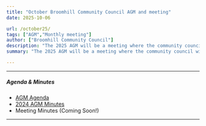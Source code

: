 ```yaml
---
title: "October Broomhill Community Council AGM and meeting" 
date: 2025-10-06

url: /october25/
tags: ["AGM","Monthly meeting"]
author: ["Broomhill Community Council"]
description: "The 2025 AGM will be a meeting where the community council will be re-elected." 
summary: "The 2025 AGM will be a meeting where the community council will be re-elected." 

---
```


---

##### Agenda & Minutes

+ [AGM Agenda](/oct25agm.pdf)
+ [2024 AGM Minutes](/oct24agmm.pdf)
+ Meeting Minutes (Coming Soon!)
---

